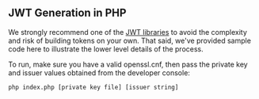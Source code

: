 ## JWT Generation in PHP

We strongly recommend one of the [JWT libraries](https://github.com/firebase/php-jwt) to avoid
the complexity and risk of building tokens on your own.  That said,
we've provided sample code here to illustrate the lower level details
of the process.

To run, make sure you have a valid openssl.cnf, then pass the private key and issuer
values obtained from the developer console:

```bash
php index.php [private key file] [issuer string]
```

